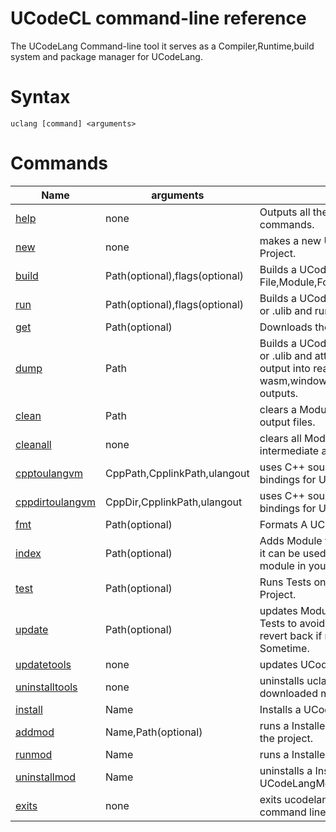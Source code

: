 # UCodeCL command-line reference

The UCodeLang Command-line tool it serves as a Compiler,Runtime,build system and package manager for UCodeLang.

# Syntax


```
uclang [command] <arguments>
```

# Commands
| Name | arguments | Description |
|--- |--- |--- |
[help](./Commands/New.md) | none | Outputs all the all the available commands.
[new](./Commands/New.md) | none   | makes a new UCodeLang Module Project.
[build](./Commands/Build.md) | Path(optional),flags(optional)  | Builds a UCodeLang File,Module,Folder.
[run](./Commands/Run.md) | Path(optional),flags(optional)  | Builds a UCodeLang File,Module,Folder or .ulib and runs it. [See More](#Run-Command)
[get](./Commands/Get.md) | Path(optional)  | Downloads the Modules dependencies.
[dump](./Commands/Dump.md) | Path  | Builds a UCodeLang File,Module,Folder or .ulib and attempts to convert the output into readable textworks with wasm,window,linux,macos,c89,.ulib,.uir outputs.
[clean](./Commands/Clean.md) | Path| clears a Module a intermediate and output files.
[cleanall](./Commands/Cleanall.md) | none | clears all Modules on the system intermediate and output files.
[cpptoulangvm](./Commands/cpptoulangvm.md) | CppPath,CpplinkPath,ulangout  | uses C++ source code to create bindings for UCodeVm
[cppdirtoulangvm](./Commands/cpptoulangvm.md) | CppDir,CpplinkPath,ulangout  | uses C++ source files code to create bindings for UCodeVm
[fmt](./Commands/Fmt.md) | Path(optional)   |Formats A UCodeLang Module or file.
[index](./Commands/Index.md) | Path(optional)   | Adds Module to to the Module Index so it can be used/referenced by other module in your system.
[test](./Commands/Test.md) | Path(optional)   | Runs Tests on your UCodeLang Module Project.
[update](./Commands/Update.md) | Path(optional)   | updates Module Dependencies uses Tests to avoid breaking changes and revert back if needed this may take Sometime.
[updatetools](./Commands/Updatetools.md) | none   | updates UCodeLangTools.
[uninstalltools](./Commands/Uninstalltools.md) | none | uninstalls uclang and uclanglsp all downloaded modules will be left alone.
[install](./Commands/Install.md) | Name   | Installs a UCodeLangModule.
[addmod](./Commands/AddMod.md) | Name,Path(optional)   | runs a Installed and adds the Module to the project.
[runmod](./Commands/Runmod.md) | Name   | runs a Installed UCodeLangModule.
[uninstallmod](./Commands/Uninstallmod.md)  | Name   | uninstalls a Installed UCodeLangModule
[exits](./Commands/Exits.md) | none | exits ucodelang if opened without command line arguments.


